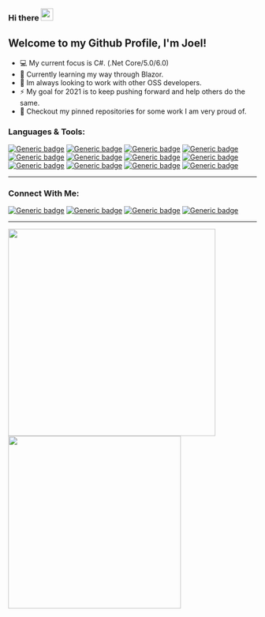 ### Hi there <a href="https://dev.draxis.work"><img src="https://media.giphy.com/media/hvRJCLFzcasrR4ia7z/giphy.gif" width="25px"></a>

## Welcome to my Github Profile, I'm Joel!
- 💻 My current focus is C#. (.Net Core/5.0/6.0)
- 🌱 Currently learning my way through Blazor.
- 👯 Im always looking to work with other OSS developers.
- ⚡ My goal for 2021 is to keep pushing forward and help others do the same.
- 📌 Checkout my pinned repositories for some work I am very proud of.

### Languages & Tools:
[![Generic badge](https://img.shields.io/static/v1?label=.Net&message=Core/5/6&color=blueviolet&style=for-the-badge&logo=csharp)](https://shields.io/) 
[![Generic badge](https://img.shields.io/static/v1?label=Blazor&message=WASM/Server&color=blueviolet&style=for-the-badge&logo=blazor)](https://shields.io/)
[![Generic badge](https://img.shields.io/static/v1?label=Rust&message=Backend/WASM&color=b7410e&style=for-the-badge&logo=rust)](https://shields.io/) 
[![Generic badge](https://img.shields.io/static/v1?label=Linux&message=Arch/Debian&color=skyblue&style=for-the-badge&logo=archlinux)](https://shields.io/) 
[![Generic badge](https://img.shields.io/static/v1?label=API&message=GraphQL&color=hotpink&style=for-the-badge&logo=graphql)](https://shields.io/) 
[![Generic badge](https://img.shields.io/static/v1?label=NoSQL&message=MongoDB&color=4db33b&style=for-the-badge&logo=mongodb)](https://shields.io/) 
[![Generic badge](https://img.shields.io/static/v1?label=html&message=v5&color=red&style=for-the-badge&logo=html5)](https://shields.io/) 
[![Generic badge](https://img.shields.io/static/v1?label=CSS&message=v3&color=blue&style=for-the-badge&logo=css3)](https://shields.io/) 
[![Generic badge](https://img.shields.io/static/v1?label=%E2%A0%80&message=Javascript&color=yellow&style=for-the-badge&logo=javascript)](https://shields.io/) 
[![Generic badge](https://img.shields.io/static/v1?label=%E2%A0%80&message=Git&color=orange&style=for-the-badge&logo=git)](https://shields.io/) 
[![Generic badge](https://img.shields.io/static/v1?label=%E2%A0%80&message=Github&color=black&style=for-the-badge&logo=github)](https://shields.io/) 
[![Generic badge](https://img.shields.io/static/v1?label=%E2%A0%80&message=Terminal&color=lightgray&style=for-the-badge&logo=windowsterminal)](https://shields.io/) 
<hr>

### Connect With Me:
[![Generic badge](https://img.shields.io/static/v1?label=Twitter&message=Draxcodes&color=1DA1F2&style=for-the-badge&logo=twitter)](https://twitter.com/codesdrax) 
[![Generic badge](https://img.shields.io/static/v1?label=LinkedIn&message=Joel%20Parkinson&color=blue&style=for-the-badge&logo=linkedin)](https://www.linkedin.com/in/joel-parkinson-893422111/) 
[![Generic badge](https://img.shields.io/static/v1?label=Twitch.Tv&message=Draxcodes&color=purple&style=for-the-badge&logo=twitch)](https://www.twitch.tv/draxcodes) 
[![Generic badge](https://img.shields.io/static/v1?label=Youtube&message=Draxcodes&color=red&style=for-the-badge&logo=youtube)](https://www.youtube.com/channel/UCUbDgS7ZKUger4MIc28GzFQ) 
<hr>

<img width="420" src="https://github-readme-stats.vercel.app/api?username=draxcodes&theme=radical&show_icons=true&hide_border=true&include_all_commits=true&custom_title=My%20Github%20Stats"/><img width="350" src="https://github-readme-stats.vercel.app/api/top-langs/?username=draxcodes&layout=compact&theme=radical&hide_border=true"/>
